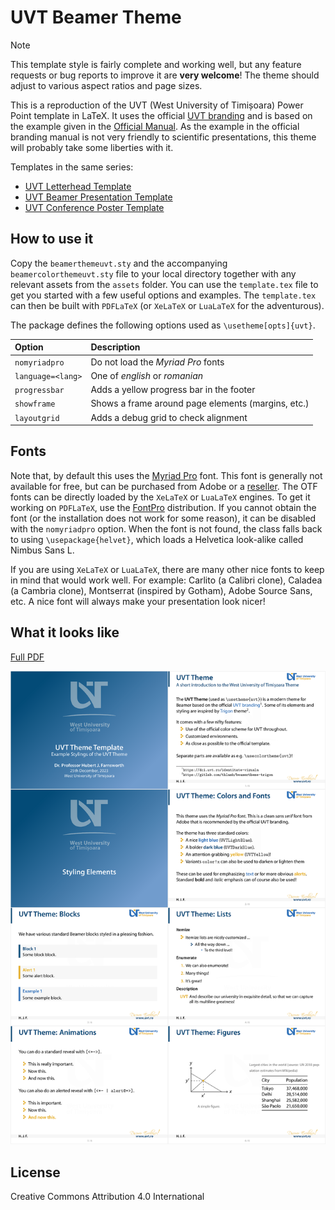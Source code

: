 # UVT Beamer Theme

> [!NOTE]
> This template style is fairly complete and working well, but any feature requests
> or bug reports to improve it are **very welcome**! The theme should adjust to
> various aspect ratios and page sizes.

This is a reproduction of the UVT (West University of Timișoara) Power Point
template in LaTeX. It uses the official [UVT branding](https://dci.uvt.ro/identitate-vizuala)
and is based on the example given in the
[Official Manual](https://www.dci.uvt.ro/wp-content/uploads/2019/03/MANUAL-IDENTITATE-NEW-WEB-FINAL-2016-.pdf).
As the example in the official branding manual is not very friendly to scientific
presentations, this theme will probably take some liberties with it.

Templates in the same series:
* [UVT Letterhead Template](https://github.com/alexfikl/uvt-letterhead)
* [UVT Beamer Presentation Template](https://github.com/alexfikl/uvt-beamer)
* [UVT Conference Poster Template](https://github.com/alexfikl/uvt-poster)

## How to use it

Copy the `beamerthemeuvt.sty` and the accompanying `beamercolorthemeuvt.sty` file
to your local directory together with any relevant assets from the `assets` folder. You can
use the `template.tex` file to get you started with a few useful options and examples.
The `template.tex` can then be built with `PDFLaTeX` (or `XeLaTeX` or `LuaLaTeX`
for the adventurous).

The package defines the following options used as `\usetheme[opts]{uvt}`.

| Option                            | Description                           |
| :-                                | :-                                    |
| `nomyriadpro`                     | Do not load the *Myriad Pro* fonts    |
| `language=<lang>`                 | One of *english* or *romanian*        |
| `progressbar`                     | Adds a yellow progress bar in the footer |
| `showframe`                       | Shows a frame around page elements (margins, etc.) |
| `layoutgrid`                      | Adds a debug grid to check alignment  |

## Fonts

Note that, by default this uses the [Myriad Pro](https://fonts.adobe.com/fonts/myriad)
font. This font is generally not available for free, but can be purchased from
Adobe or a [reseller](https://www.fontspring.com/fonts/adobe/myriad-pro). The
OTF fonts can be directly loaded by the `XeLaTeX` or `LuaLaTeX` engines. To
get it working on `PDFLaTeX`, use the [FontPro](https://github.com/sebschub/FontPro)
distribution. If you cannot obtain the font (or the installation does not work
for some reason), it can be disabled with the `nomyriadpro` option. When the font
is not found, the class falls back to using `\usepackage{helvet}`, which loads a
Helvetica look-alike called Nimbus Sans L.

If you are using `XeLaTeX` or `LuaLaTeX`, there are many other nice fonts to
keep in mind that would work well. For example: Carlito (a Calibri clone),
Caladea (a Cambria clone), Montserrat (inspired by Gotham), Adobe Source Sans,
etc. A nice font will always make your presentation look nicer!

## What it looks like

[Full PDF](template.pdf)

![template](images/template.png "Template")

## License

Creative Commons Attribution 4.0 International
